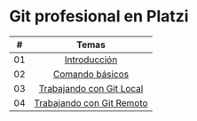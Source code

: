 # Git profesional en Platzi

| #     |                                                                       Temas                                                                         |
| ----- | :-------------------------------------------------------------------------------------------------------------------------------------------------: |
| 01    |[Introducción](README.md)|
| 02    |[Comando básicos](ComandBash.md)|
| 03    |[Trabajando con Git Local](Git.md)|
| 04    |[Trabajando con Git Remoto](GitRemote.md.md)|
